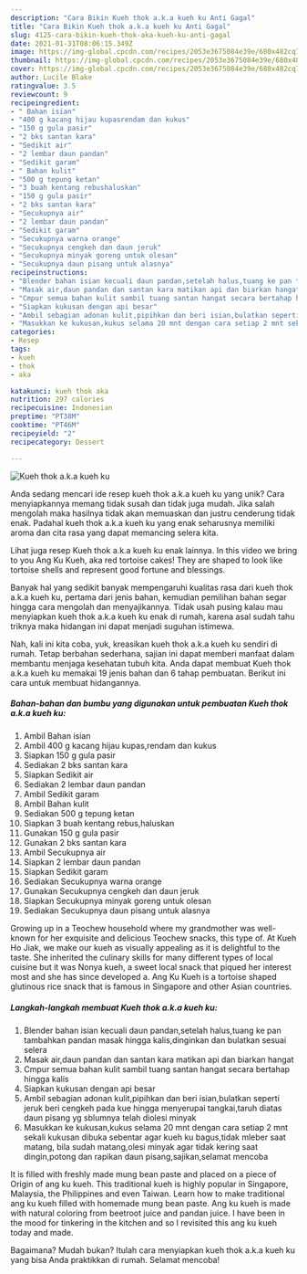 ```yaml
---
description: "Cara Bikin Kueh thok a.k.a kueh ku Anti Gagal"
title: "Cara Bikin Kueh thok a.k.a kueh ku Anti Gagal"
slug: 4125-cara-bikin-kueh-thok-aka-kueh-ku-anti-gagal
date: 2021-01-31T08:06:15.349Z
image: https://img-global.cpcdn.com/recipes/2053e3675084e39e/680x482cq70/kueh-thok-aka-kueh-ku-foto-resep-utama.jpg
thumbnail: https://img-global.cpcdn.com/recipes/2053e3675084e39e/680x482cq70/kueh-thok-aka-kueh-ku-foto-resep-utama.jpg
cover: https://img-global.cpcdn.com/recipes/2053e3675084e39e/680x482cq70/kueh-thok-aka-kueh-ku-foto-resep-utama.jpg
author: Lucile Blake
ratingvalue: 3.5
reviewcount: 9
recipeingredient:
- " Bahan isian"
- "400 g kacang hijau kupasrendam dan kukus"
- "150 g gula pasir"
- "2 bks santan kara"
- "Sedikit air"
- "2 lembar daun pandan"
- "Sedikit garam"
- " Bahan kulit"
- "500 g tepung ketan"
- "3 buah kentang rebushaluskan"
- "150 g gula pasir"
- "2 bks santan kara"
- "Secukupnya air"
- "2 lembar daun pandan"
- "Sedikit garam"
- "Secukupnya warna orange"
- "Secukupnya cengkeh dan daun jeruk"
- "Secukupnya minyak goreng untuk olesan"
- "Secukupnya daun pisang untuk alasnya"
recipeinstructions:
- "Blender bahan isian kecuali daun pandan,setelah halus,tuang ke pan tambahkan pandan masak hingga kalis,dinginkan dan bulatkan sesuai selera"
- "Masak air,daun pandan dan santan kara matikan api dan biarkan hangat"
- "Cmpur semua bahan kulit sambil tuang santan hangat secara bertahap hingga kalis"
- "Siapkan kukusan dengan api besar"
- "Ambil sebagian adonan kulit,pipihkan dan beri isian,bulatkan seperti jeruk beri cengkeh pada kue hingga menyerupai tangkai,taruh diatas daun pisang yg sblumnya telah diolesi minyak"
- "Masukkan ke kukusan,kukus selama 20 mnt dengan cara setiap 2 mnt sekali kukusan dibuka sebentar agar kueh ku bagus,tidak mleber saat matang, bila sudah matang,olesi minyak agar tidak kering saat dingin,potong dan rapikan daun pisang,sajikan,selamat mencoba"
categories:
- Resep
tags:
- kueh
- thok
- aka

katakunci: kueh thok aka 
nutrition: 297 calories
recipecuisine: Indonesian
preptime: "PT38M"
cooktime: "PT46M"
recipeyield: "2"
recipecategory: Dessert

---
```



![Kueh thok a.k.a kueh ku](https://img-global.cpcdn.com/recipes/2053e3675084e39e/680x482cq70/kueh-thok-aka-kueh-ku-foto-resep-utama.jpg)

Anda sedang mencari ide resep kueh thok a.k.a kueh ku yang unik? Cara menyiapkannya memang tidak susah dan tidak juga mudah. Jika salah mengolah maka hasilnya tidak akan memuaskan dan justru cenderung tidak enak. Padahal kueh thok a.k.a kueh ku yang enak seharusnya memiliki aroma dan cita rasa yang dapat memancing selera kita.

Lihat juga resep Kueh thok a.k.a kueh ku enak lainnya. In this video we bring to you Ang Ku Kueh, aka red tortoise cakes! They are shaped to look like tortoise shells and represent good fortune and blessings.

Banyak hal yang sedikit banyak mempengaruhi kualitas rasa dari kueh thok a.k.a kueh ku, pertama dari jenis bahan, kemudian pemilihan bahan segar hingga cara mengolah dan menyajikannya. Tidak usah pusing kalau mau menyiapkan kueh thok a.k.a kueh ku enak di rumah, karena asal sudah tahu triknya maka hidangan ini dapat menjadi suguhan istimewa.


Nah, kali ini kita coba, yuk, kreasikan kueh thok a.k.a kueh ku sendiri di rumah. Tetap berbahan sederhana, sajian ini dapat memberi manfaat dalam membantu menjaga kesehatan tubuh kita. Anda dapat membuat Kueh thok a.k.a kueh ku memakai 19 jenis bahan dan 6 tahap pembuatan. Berikut ini cara untuk membuat hidangannya.

<!--inarticleads1-->

##### Bahan-bahan dan bumbu yang digunakan untuk pembuatan Kueh thok a.k.a kueh ku:

1. Ambil  Bahan isian
1. Ambil 400 g kacang hijau kupas,rendam dan kukus
1. Siapkan 150 g gula pasir
1. Sediakan 2 bks santan kara
1. Siapkan Sedikit air
1. Sediakan 2 lembar daun pandan
1. Ambil Sedikit garam
1. Ambil  Bahan kulit
1. Sediakan 500 g tepung ketan
1. Siapkan 3 buah kentang rebus,haluskan
1. Gunakan 150 g gula pasir
1. Gunakan 2 bks santan kara
1. Ambil Secukupnya air
1. Siapkan 2 lembar daun pandan
1. Siapkan Sedikit garam
1. Sediakan Secukupnya warna orange
1. Gunakan Secukupnya cengkeh dan daun jeruk
1. Siapkan Secukupnya minyak goreng untuk olesan
1. Sediakan Secukupnya daun pisang untuk alasnya


Growing up in a Teochew household where my grandmother was well-known for her exquisite and delicious Teochew snacks, this type of. At Kueh Ho Jiak, we make our kueh as visually appealing as it is delightful to the taste. She inherited the culinary skills for many different types of local cuisine but it was Nonya kueh, a sweet local snack that piqued her interest most and she has since developed a. Ang Ku Kueh is a tortoise shaped glutinous rice snack that is famous in Singapore and other Asian countries. 

<!--inarticleads2-->

##### Langkah-langkah membuat Kueh thok a.k.a kueh ku:

1. Blender bahan isian kecuali daun pandan,setelah halus,tuang ke pan tambahkan pandan masak hingga kalis,dinginkan dan bulatkan sesuai selera
1. Masak air,daun pandan dan santan kara matikan api dan biarkan hangat
1. Cmpur semua bahan kulit sambil tuang santan hangat secara bertahap hingga kalis
1. Siapkan kukusan dengan api besar
1. Ambil sebagian adonan kulit,pipihkan dan beri isian,bulatkan seperti jeruk beri cengkeh pada kue hingga menyerupai tangkai,taruh diatas daun pisang yg sblumnya telah diolesi minyak
1. Masukkan ke kukusan,kukus selama 20 mnt dengan cara setiap 2 mnt sekali kukusan dibuka sebentar agar kueh ku bagus,tidak mleber saat matang, bila sudah matang,olesi minyak agar tidak kering saat dingin,potong dan rapikan daun pisang,sajikan,selamat mencoba


It is filled with freshly made mung bean paste and placed on a piece of Origin of ang ku kueh. This traditional kueh is highly popular in Singapore, Malaysia, the Philippines and even Taiwan. Learn how to make traditional ang ku kueh filled with homemade mung bean paste. Ang ku kueh is made with natural coloring from beetroot juice and pandan juice. I have been in the mood for tinkering in the kitchen and so I revisited this ang ku kueh today and made. 

Bagaimana? Mudah bukan? Itulah cara menyiapkan kueh thok a.k.a kueh ku yang bisa Anda praktikkan di rumah. Selamat mencoba!
